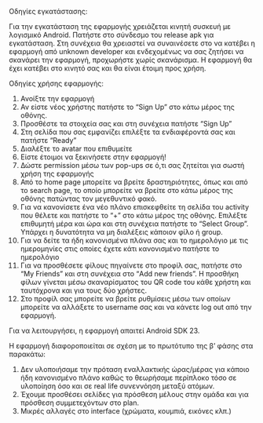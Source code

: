 Οδηγίες εγκατάστασης:

Για την εγκατάσταση της εφαρμογής χρειάζεται κινητή συσκευή με λογισμικό Android. Πατήστε στο σύνδεσμο του release apk για εγκατάσταση. Στη συνέχεια θα χρειαστεί να συναινέσετε στο να κατέβει η εφαρμογή από unknown developer και ενδεχομένως να σας ζητήσει να σκανάρει την εφαρμογή, προχωρήστε χωρίς σκανάρισμα.  Η εφαρμογή θα έχει κατέβει στο κινητό σας και θα είναι έτοιμη προς χρήση.


Οδηγίες χρήσης εφαρμογής:

1. Ανοίξτε την εφαρμογή
2. Αν είστε νέος χρήστης πατήστε το “Sign Up” στο κάτω μέρος της οθόνης.
3. Προσθέστε τα στοιχεία σας και στη συνέχεια πατήστε “Sign Up”
4. Στη σελίδα που σας εμφανίζει επιλέξτε τα ενδιαφέροντά σας και πατήστε “Ready”
5. Διαλέξτε το avatar που επιθυμείτε
6. Είστε έτοιμοι να ξεκινήσετε στην εφαρμογή! 
7. Δώστε permission μέσω των pop-ups σε ό,τι σας ζητείται για σωστή χρήση της εφαρμογής
8. Από το home page μπορείτε να βρείτε δραστηριότητες, όπως και από το search page, το οποίο μπορείτε να βρείτε στο κάτω μέρος της οθόνης πατώντας τον μεγεθυντικό φακό.
9. Για να κανονίσετε ένα νέο πλάνο επισκεφθείτε τη σελίδα του activity που θέλετε και πατήστε το “+” στο κάτω μέρος της οθόνης. Επιλέξτε επιθυμητή μέρα και ώρα και στη συνέχεια πατήστε το “Select Group”. Υπάρχει η δυνατότητα να μη διαλέξεις κάποιον φίλο ή group.
10. Για να δείτε τα ήδη κανονισμένα πλάνα σας και το ημερολόγιο με τις ημερομηνίες στις οποίες έχετε κάτι κανονισμένο πατήστε το ημερολόγιο
11. Για να προσθέσετε φίλους πηγαίνετε στο προφίλ σας, πατήστε στο “My Friends” και στη συνέχεια στο “Add new friends”. Η προσθήκη φίλων γίνεται μέσω σκαναρίσματος του QR code του κάθε χρήστη και ταυτόχρονα και για τους δύο χρήστες.
12. Στο προφίλ σας μπορείτε να βρείτε ρυθμίσεις μέσω των οποίων μπορείτε να αλλάξετε το username σας και να κάνετε log out από την εφαρμογή.


Για να λειτουργήσει, η εφαρμογή απαιτεί Android SDK 23.  

Η εφαρμογή διαφοροποιείται σε σχέση με το πρωτότυπο της β’ φάσης στα παρακάτω:

1. Δεν υλοποιήσαμε την πρόταση εναλλακτικής ώρας/μέρας για κάποιο ήδη κανονισμένο πλάνο καθώς το θεωρήσαμε περίπλοκο τόσο σε υλοποίηση όσο και σε real life συνεννόηση μεταξύ ατόμων.
2. Έχουμε προσθέσει σελίδες για πρόσθεση μέλους στην ομάδα και για πρόσθεση συμμετεχόντων στο plan. 
3. Μικρές αλλαγές στο interface (χρώματα, κουμπιά, εικόνες κλπ.)